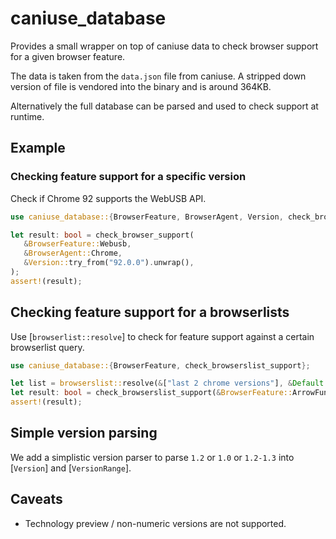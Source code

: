 # caniuse_database

Provides a small wrapper on top of caniuse data to check browser support for
a given browser feature.

The data is taken from the `data.json` file from caniuse. A stripped down
version of file is vendored into the binary and is around 364KB.

Alternatively the full database can be parsed and used to check support at
runtime.

## Example

### Checking feature support for a specific version

Check if Chrome 92 supports the WebUSB API.

```rust
use caniuse_database::{BrowserFeature, BrowserAgent, Version, check_browser_support};

let result: bool = check_browser_support(
   &BrowserFeature::Webusb,
   &BrowserAgent::Chrome,
   &Version::try_from("92.0.0").unwrap(),
);
assert!(result);
```

## Checking feature support for a browserlists

Use [`browserlist::resolve`] to check for feature support against a certain
browserlist query.

```rust
use caniuse_database::{BrowserFeature, check_browserslist_support};

let list = browserslist::resolve(&["last 2 chrome versions"], &Default::default()).unwrap();
let result: bool = check_browserslist_support(&BrowserFeature::ArrowFunctions, &list);
assert!(result);
```

## Simple version parsing

We add a simplistic version parser to parse `1.2` or `1.0` or `1.2-1.3`
into [`Version`] and [`VersionRange`].

## Caveats

- Technology preview / non-numeric versions are not supported.
